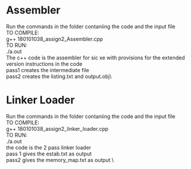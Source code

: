 # Assembler
Run the commands in the folder contaniing the code and the input file\
TO COMPILE:\
 g++ 180101038_assign2_Assembler.cpp\
TO RUN:\
 ./a.out\
The c++ code is the assembler for sic xe with provisions for the extended version instructions in the code\
pass1 creates the intermediate file\
pass2 creates the listing.txt and output.obj\

# Linker Loader

Run the commands in the folder contaniing the code and the input file\
TO COMPILE:\
 g++ 180101038_assign2_linker_loader.cpp\
TO RUN:\
 ./a.out\
the code is the 2 pass linker loader\
pass 1 gives the estab.txt as output\
pass2 gives the memory_map.txt as output \


